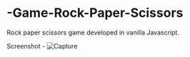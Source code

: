 # -Game-Rock-Paper-Scissors
Rock paper scissors game developed in vanilla Javascript.

Screenshot - 
![Capture](https://user-images.githubusercontent.com/36980328/70847325-67db4e80-1e89-11ea-86c8-39baeb3f52c9.PNG)

